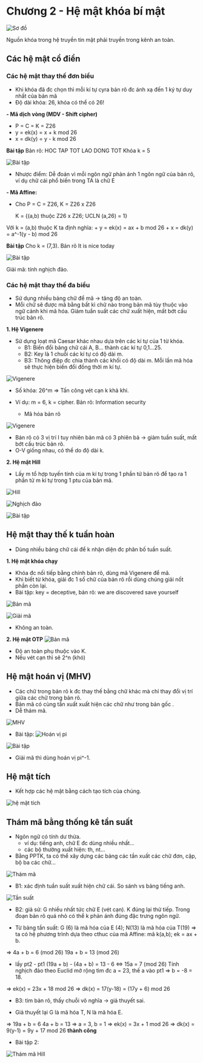 # Chương 2 - Hệ mật khóa bí mật

![Sơ đồ](..images/so-do-he-bi-mat.PNG)

Nguồn khóa trong hệ truyền tin mật phải truyền trong kênh an toàn. 

## Các hệ mật cổ điển
### Các hệ mật thay thế đơn biểu
- Khi khóa đã đc chọn thì mỗi kí tự cyra bản rõ đc ánh xạ đến 1 ký tự duy nhất của bản mã
- Độ dài khóa: 26, khóa có thể có 26!

**- Mã dịch vòng (MDV - Shift cipher)**
+ P = C = K = Z26
+ y = ek(x) = x + k mod 26
+ x = dk(y) = y - k mod 26

**Bài tập**
Bản rõ: HOC TAP TOT LAO DONG TOT
Khóa k = 5

![Bài tập](../images/bai-tap-1.PNG) 
- Nhược điểm: Dễ đoán vì mỗi ngôn ngữ phản ánh 1 ngôn ngữ của bản rõ, ví dụ chữ cái phổ biến trong TA là chữ E

**- Mã Affine:**
+ Cho P = C = Z26, K = Z26 x Z26
	
	K = {(a,b) thuộc Z26 x Z26; UCLN (a,26) = 1}

Với k = (a,b) thuộc K ta định nghĩa:
	+ y = ek(x) = ax + b mod 26
	+ x = dk(y) = a^-1(y - b) mod 26

**Bài tập**
Cho k = (7,3). Bản rõ It is nice today

![Bài tập](../images/bai-tap-2.PNG)

Giải mã: tính nghịch đảo.

### Các hệ mật thay thế đa biểu
- Sử dụng nhiều bảng chữ để mã -> tăng độ an toàn.
- Mỗi chữ sẽ được mã bằng bất kì chữ nào trong bản mã tùy thuộc vào ngữ cảnh khi mã hóa. Giảm tuần suất các chữ xuất hiện, mất bớt cấu trúc bản rõ.

**1. Hệ Vigenere**
- Sử dụng loạt mã Caesar khác nhau dựa trên các kí tự của 1 từ khóa.
	+ B1: Biến đổi bảng chữ cái A, B... thành các kí tự 0,1...25.
	+ B2: Key là 1 chuỗi các kí tự có độ dài m.
	+ B3: Thông điệp đc chia thành các khối có độ dài m. Mỗi lần mã hóa sẽ thực hiện biến đổi đồng thời m kí tự.  

![Vigenere](../images/vigenere.PNG)

- Số khóa: 26^m
=> Tấn công vét cạn k khả khi.

- Ví dụ: m = 6, k = cipher. Bản rõ: Information security
	+ Mã hóa bản rõ

![Vigenere](../images/bt-vigenere.png)

- Bản rõ có 3 vị trí I tuy nhiên bản mã có 3 phiên bả -> giảm tuần suất, mất bớt cấu trúc bản rõ.
- O-V giống nhau, có thể do độ dài k.

**2. Hệ mật Hill**
- Lấy m tổ hợp tuyến tính của m kí tự trong 1 phần tử bản rõ để tạo ra 1 phần tử m kí tự trong 1 ptu của bản mã.

![Hill](../images/hill.PNG)

![Nghịch đảo](../images/tinh-nghich-dao-hill.PNG)

![Bài tập](../images/baitap-hill.PNG)

## Hệ mật thay thế k tuần hoàn
- Dùng nhiều bảng chữ cái để k nhận diện đc phân bố tuần suất.

**1. Hệ mật khóa chạy**
- Khóa đc nối tiếp bằng chính bản rõ, dùng mã Vigenere để mã.
- Khi biết từ khóa, giải đc 1 số chữ của bản rõ rồi dùng chúng giải nốt phần còn lại.
- Bài tập: key = deceptive, bản rõ: we are discovered save yourself

![Bản mã](../images/baitap-khoa-chay.png)

![Giải mã](../images/giai-ma-khoa-chay.png)

- Không an toàn.

**2. Hệ mật OTP**
![Bản mã](../images/otp.PNG)

- Độ an toàn phụ thuộc vào K.
- Nếu vét cạn thì sẽ 2^n (khó)

## Hệ mật hoán vị (MHV)
- Các chữ trong bản rõ k đc thay thế bằng chữ khác mà chỉ thay đổi vị trí giữa các chữ trong bản rõ.
- Bản mã có cùng tần xuất xuất hiện các chữ như trong bản gốc .
- Dễ thám mã.

![MHV](../images/mhv.PNG)

- Bài tập:
![Hoán vị pi](../images/hoan-vi-pi.PNG)

![Bài tập](../images/baitap-mhv.PNG)

+ Giải mã thì dùng hoán vị pi^-1.

## Hệ mật tích
- Kết hợp các hệ mật bằng cách tạo tích của chúng.

![hệ mật tích](../images/he-mat-tich.png)

## Thám mã bằng thống kê tần suất
- Ngôn ngữ có tính dư thừa.
	+ ví dụ: tiếng anh, chữ E đc dùng nhiều nhất...
	+ các bộ thường xuất hiện: th, nt...
- Bằng PPTK, ta có thể xây dựng các bảng các tần xuất các chữ đơn, cặp, bộ ba các chữ...

![Thám mã](../images/tham-ma.png)
- B1: xác định tuần suất xuất hiện chữ cái. So sánh vs bảng tiếng anh.

![Tần suất](../images/xac-dinh-tan-suat.PNG)

- B2: giả sử: G nhiều nhất tức chữ E (vét cạn). K đúng lại thử tiếp. Trong đoạn bản rõ quá nhỏ có thể k phản ánh đúng đặc trưng ngôn ngữ.

+ Từ bảng tần suất: G (6) là mã hóa của E (4); N(13) là mã hóa của T(19)
=> ta có hệ phương trình dựa theo cthuc của mã Affine: mã k(a,b); ek = ax + b.

=> 4a + b = 6 (mod 26)
  19a + b = 13 (mod 26)

+ lấy pt2 - pt1
(19a + b) - (4a + b) = 13 - 6
<=> 15a = 7 (mod 26)
Tính nghịch đảo theo Euclid mở rộng tìm đc a = 23, thế a vào pt1 => b = -8 = 18.

=> ek(x) = 23x + 18 mod 26
=> dk(x) = 17(y-18) = (17y + 6) mod 26

- B3: tìm bản rõ, thấy chuỗi vô nghĩa -> giả thuyết sai.
+ Giả thuyết lại G là mã hóa T, N là mã hóa E.

=> 19a + b = 6
	4a + b = 13
=> a = 3, b = 1 
=> ek(x) = 3x + 1 mod 26
=> dk(x) = 9(y-1) = 9y + 17 mod 26
 **thành công**

 - Bài tập 2:

 ![Thám mã Hill](../images/tham-ma-hill.png)

 